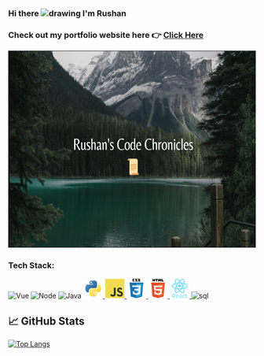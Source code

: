 ### Hi there <img src="https://em-content.zobj.net/source/animated-noto-color-emoji/356/waving-hand_1f44b.gif" alt="drawing" height="50"/> I'm Rushan


### Check out my portfolio website here :point_right: [Click Here](https://portfolio-2-0-saiyedrushan.vercel.app/)

<img src="https://github.com/SaiyedRushan/SaiyedRushan/blob/main/Banner.png" alt="banner" height=400/>

<h3 align="left">Tech Stack:</h3>
<p align="left"> 
 <img src="https://w7.pngwing.com/pngs/854/555/png-transparent-vue-js-hd-logo-thumbnail.png" alt="Vue" width="40" height="40"/> </a>  
  <img src="https://cdn-icons-png.flaticon.com/512/919/919825.png" alt="Node" width="40" height="40"/> </a>  
  <img src="https://static-00.iconduck.com/assets.00/java-icon-1511x2048-6ikx8301.png" alt="Java" width="40" height="40"/> </a>  
  <a href="https://www.python.org" target="_blank"> <img src="https://raw.githubusercontent.com/devicons/devicon/master/icons/python/python-original.svg" alt="python" width="40" height="40"/> </a>  
  <a href="https://developer.mozilla.org/en-US/docs/Web/JavaScript" target="_blank"> <img src="https://raw.githubusercontent.com/devicons/devicon/master/icons/javascript/javascript-original.svg" alt="javascript" width="40" height="40"/> </a> <a href="https://www.w3schools.com/css/" target="_blank"> <img src="https://raw.githubusercontent.com/devicons/devicon/master/icons/css3/css3-original-wordmark.svg" alt="css3" width="40" height="40"/> </a> 
  <a href="https://www.w3.org/html/" target="_blank"> <img src="https://raw.githubusercontent.com/devicons/devicon/master/icons/html5/html5-original-wordmark.svg" alt="html5" width="40" height="40"/> </a>   
  <a href="https://reactjs.org/" target="_blank"> <img src="https://raw.githubusercontent.com/devicons/devicon/master/icons/react/react-original-wordmark.svg" alt="react" width="40" height="40"/> </a> 
  <img src="https://cdn-icons-png.flaticon.com/512/5968/5968364.png" alt="sql" width="40" height="40"/> </a> </p>

## &#x1f4c8; GitHub Stats

[![Top Langs](https://github-readme-stats.vercel.app/api/top-langs/?username=SaiyedRushan&theme=radical&show_icons=true&&size_weight=0.5&count_weight=0.5&hide=html,css,jupyter%20notebook)](https://github.com/anuraghazra/github-readme-stats)



<!--
**SaiyedRushan/SaiyedRushan** is a ✨ _special_ ✨ repository because its `README.md` (this file) appears on your GitHub profile.

Here are some ideas to get you started:

- 🔭 I’m currently working on ...
- 🌱 I’m currently learning ...
- 👯 I’m looking to collaborate on ...
- 🤔 I’m looking for help with ...
- 💬 Ask me about ...
- 📫 How to reach me: ...
- 😄 Pronouns: ...
- ⚡ Fun fact: ...
-->
